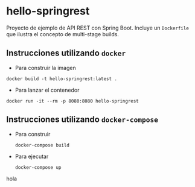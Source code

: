 # hello-springrest

Proyecto de ejemplo de API REST con Spring Boot.
Incluye un `Dockerfile` que ilustra el concepto de multi-stage builds.

## Instrucciones utilizando `docker`

* Para construir la imagen 
```shell
docker build -t hello-springrest:latest .
```
* Para lanzar el contenedor
```shell
docker run -it --rm -p 8080:8080 hello-springrest
```

## Instrucciones utilizando `docker-compose`

* Para construir
  ```shell
  docker-compose build
  ```

* Para ejecutar
  ```shell
  docker-compose up
  ```
  
hola